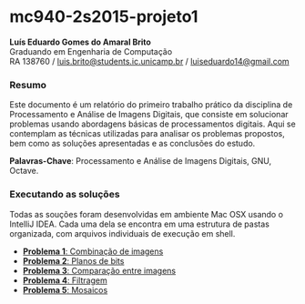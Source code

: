 mc940-2s2015-projeto1
=====================


**Luís Eduardo Gomes do Amaral Brito**<br/>
Graduando em Engenharia de Computação<br/>
RA 138760 / luis.brito@students.ic.unicamp.br / luiseduardo14@gmail.com<br/>

### Resumo 

Este documento é um relatório do primeiro trabalho prático da disciplina de Processamento e Análise de Imagens Digitais, que consiste em solucionar problemas  usando abordagens básicas de processamentos digitais. Aqui se contemplam as técnicas utilizadas para analisar os problemas propostos, bem como as soluções apresentadas e as conclusões do estudo. 


**Palavras-Chave**: Processamento e Análise de Imagens Digitais, GNU, Octave.

### Executando as soluções

Todas as souções foram desenvolvidas em ambiente Mac OSX usando o IntelliJ IDEA. Cada uma dela se encontra em uma estrutura de pastas organizada, com arquivos individuais de execução em shell.

 - [**Problema 1**: Combinação de imagens](./ex1)
 - [**Problema 2**: Planos de bits](./ex2)
 - [**Problema 3**: Comparação entre imagens](./ex3)
 - [**Problema 4**: Filtragem](./ex4)
 - [**Problema 5**: Mosaicos](./ex5)
